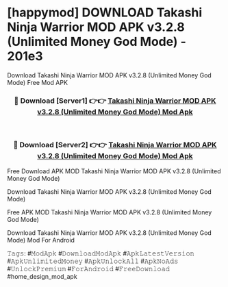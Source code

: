 # [happymod] DOWNLOAD Takashi Ninja Warrior MOD APK v3.2.8 (Unlimited Money God Mode) - 201e3
Download Takashi Ninja Warrior MOD APK v3.2.8 (Unlimited Money God Mode) Free Mod APK

<div align="center">
<h3>🔴 Download [Server1] 👉👉 <a href="https://apk-comot.site?title=Takashi_Ninja_Warrior_MOD_APK_v3.2.8_(Unlimited_Money_God_Mode)">Takashi Ninja Warrior MOD APK v3.2.8 (Unlimited Money God Mode) Mod Apk</a></h3><br>

<h3>🔴 Download [Server2] 👉👉 <a href="https://apk-comot.site?title=Takashi_Ninja_Warrior_MOD_APK_v3.2.8_(Unlimited_Money_God_Mode)">Takashi Ninja Warrior MOD APK v3.2.8 (Unlimited Money God Mode) Mod Apk</a></h3>
</div>


Free Download APK MOD Takashi Ninja Warrior MOD APK v3.2.8 (Unlimited Money God Mode)

Download Takashi Ninja Warrior MOD APK v3.2.8 (Unlimited Money God Mode) 

Free APK MOD Takashi Ninja Warrior MOD APK v3.2.8 (Unlimited Money God Mode) 

Download Takashi Ninja Warrior MOD APK v3.2.8 (Unlimited Money God Mode) Mod For Android

𝚃𝚊𝚐𝚜: #𝙼𝚘𝚍𝙰𝚙𝚔 #𝙳𝚘𝚠𝚗𝚕𝚘𝚊𝚍𝙼𝚘𝚍𝙰𝚙𝚔 #𝙰𝚙𝚔𝙻𝚊𝚝𝚎𝚜𝚝𝚅𝚎𝚛𝚜𝚒𝚘𝚗 #𝙰𝚙𝚔𝚄𝚗𝚕𝚒𝚖𝚒𝚝𝚎𝚍𝙼𝚘𝚗𝚎𝚢 #𝙰𝚙𝚔𝚄𝚗𝚕𝚘𝚌𝚔𝙰𝚕𝚕 #𝙰𝚙𝚔𝙽𝚘𝙰𝚍𝚜 #𝚄𝚗𝚕𝚘𝚌𝚔𝙿𝚛𝚎𝚖𝚒𝚞𝚖 #𝙵𝚘𝚛𝙰𝚗𝚍𝚛𝚘𝚒𝚍 #𝙵𝚛𝚎𝚎𝙳𝚘𝚠𝚗𝚕𝚘𝚊𝚍 #home_design_mod_apk